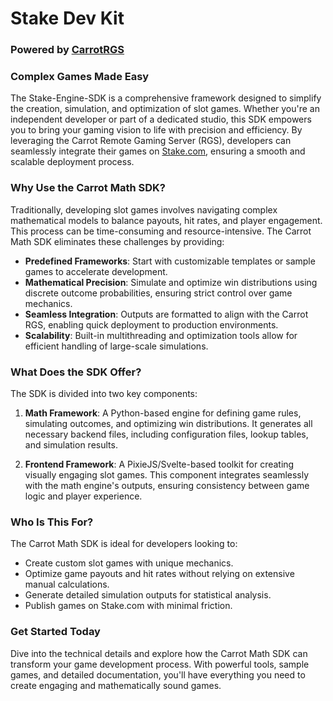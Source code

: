 # **Stake Dev Kit**
### Powered by **[CarrotRGS](https://carrotgaming.io/)**

### **Complex Games Made Easy**

The Stake-Engine-SDK is a comprehensive framework designed to simplify the creation, simulation, and optimization of slot games. Whether you're an independent developer or part of a dedicated studio, this SDK empowers you to bring your gaming vision to life with precision and efficiency. By leveraging the Carrot Remote Gaming Server (RGS), developers can seamlessly integrate their games on [Stake.com](https://stake.com), ensuring a smooth and scalable deployment process.

### **Why Use the Carrot Math SDK?**

Traditionally, developing slot games involves navigating complex mathematical models to balance payouts, hit rates, and player engagement. This process can be time-consuming and resource-intensive. The Carrot Math SDK eliminates these challenges by providing:

- **Predefined Frameworks**: Start with customizable templates or sample games to accelerate development.
- **Mathematical Precision**: Simulate and optimize win distributions using discrete outcome probabilities, ensuring strict control over game mechanics.
- **Seamless Integration**: Outputs are formatted to align with the Carrot RGS, enabling quick deployment to production environments.
- **Scalability**: Built-in multithreading and optimization tools allow for efficient handling of large-scale simulations.

### **What Does the SDK Offer?**

The SDK is divided into two key components:

1. **Math Framework**: A Python-based engine for defining game rules, simulating outcomes, and optimizing win distributions. It generates all necessary backend files, including configuration files, lookup tables, and simulation results.
   
2. **Frontend Framework**: A PixieJS/Svelte-based toolkit for creating visually engaging slot games. This component integrates seamlessly with the math engine's outputs, ensuring consistency between game logic and player experience.

### **Who Is This For?**

The Carrot Math SDK is ideal for developers looking to:

- Create custom slot games with unique mechanics.
- Optimize game payouts and hit rates without relying on extensive manual calculations.
- Generate detailed simulation outputs for statistical analysis.
- Publish games on Stake.com with minimal friction.

### **Get Started Today**

Dive into the technical details and explore how the Carrot Math SDK can transform your game development process. With powerful tools, sample games, and detailed documentation, you'll have everything you need to create engaging and mathematically sound games.